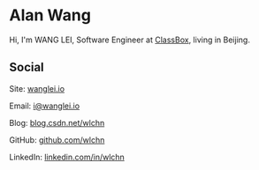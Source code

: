 Alan Wang
===============

Hi, I'm WANG LEI, Software Engineer at <a href="http://kechenggezi.com" target="_blank">ClassBox</a>, living in Beijing.

## Social

Site: <a href="http://wanglei.io" target="_blank">wanglei.io</a>  

Email: <a href="mailto:i@wanglei.io">i@wanglei.io</a>  

Blog: <a href="http://blog.csdn.net/wlchn" target="_blank">blog.csdn.net/wlchn</a>

GitHub: <a href="http://github.com/wlchn" target="_blank">github.com/wlchn</a>  

LinkedIn: <a href="http://linkedin.com/in/wlchn" target="_blank">linkedin.com/in/wlchn</a>  
